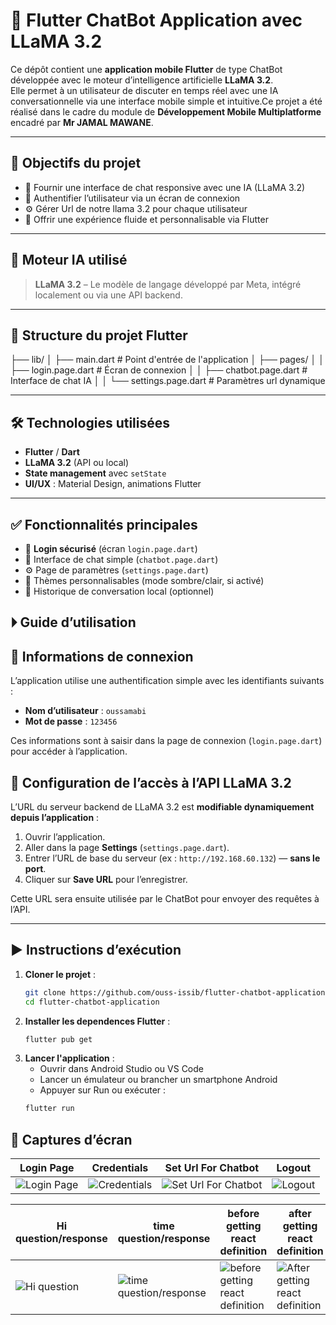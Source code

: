 # 🤖 Flutter ChatBot Application avec LLaMA 3.2

Ce dépôt contient une **application mobile Flutter** de type ChatBot développée avec le moteur d’intelligence artificielle **LLaMA 3.2**.  
Elle permet à un utilisateur de discuter en temps réel avec une IA conversationnelle via une interface mobile simple et intuitive.Ce projet a été réalisé dans le cadre du module de **Développement Mobile Multiplatforme** encadré par **Mr JAMAL MAWANE**.

---

## 🎯 Objectifs du projet

- 💬 Fournir une interface de chat responsive avec une IA (LLaMA 3.2)
- 🔐 Authentifier l’utilisateur via un écran de connexion
- ⚙️ Gérer Url de notre llama 3.2 pour chaque utilisateur 
- 🎨 Offrir une expérience fluide et personnalisable via Flutter

---

## 🧠 Moteur IA utilisé

> **LLaMA 3.2** – Le modèle de langage développé par Meta, intégré localement ou via une API backend.

---

## 📂 Structure du projet Flutter
├── lib/
│ ├── main.dart # Point d'entrée de l'application
│ ├── pages/
│ │ ├── login.page.dart # Écran de connexion
│ │ ├── chatbot.page.dart # Interface de chat IA
│ │ └── settings.page.dart # Paramètres url dynamique


---

## 🛠️ Technologies utilisées

- **Flutter** / **Dart**
- **LLaMA 3.2** (API ou local)
- **State management** avec `setState`
- **UI/UX** : Material Design, animations Flutter

---

## ✅ Fonctionnalités principales

- 🔐 **Login sécurisé** (écran `login.page.dart`)
- 💬 Interface de chat simple (`chatbot.page.dart`)
- ⚙️ Page de paramètres (`settings.page.dart`)
- 🌙 Thèmes personnalisables (mode sombre/clair, si activé)
- 📄 Historique de conversation local (optionnel)

## ⏵ Guide d’utilisation

## 🔐 Informations de connexion

L’application utilise une authentification simple avec les identifiants suivants :

- **Nom d’utilisateur** : `oussamabi`
- **Mot de passe** : `123456`

Ces informations sont à saisir dans la page de connexion (`login.page.dart`) pour accéder à l’application.

## 🔧 Configuration de l’accès à l’API LLaMA 3.2

L’URL du serveur backend de LLaMA 3.2 est **modifiable dynamiquement depuis l’application** :

1. Ouvrir l’application.
2. Aller dans la page **Settings** (`settings.page.dart`).
3. Entrer l’URL de base du serveur (ex : `http://192.168.60.132`) — **sans le port**.
4. Cliquer sur **Save URL** pour l’enregistrer.

Cette URL sera ensuite utilisée par le ChatBot pour envoyer des requêtes à l’API.

---

## ▶️ Instructions d’exécution

1. **Cloner le projet** :
   ```bash
   git clone https://github.com/ouss-issib/flutter-chatbot-application.git
   cd flutter-chatbot-application

2. **Installer les dependences Flutter** :
   ```bash
   flutter pub get

3. **Lancer l'application** :
   - Ouvrir dans Android Studio ou VS Code
   - Lancer un émulateur ou brancher un smartphone Android
   - Appuyer sur Run ou exécuter :
   ```bash
   flutter run

## 📸 Captures d’écran

| Login Page | Credentials | Set Url For Chatbot | Logout |
|---|---|---|---|
| ![Login Page](./captures/login.png) | ![Credentials](./captures/credentials.png) | ![Set Url For Chatbot](./captures/settings.png) | ![Logout](./captures/logout.png) |

| Hi question/response | time question/response | before getting react definition | after getting react definition |
|---|---|---|---|
| ![Hi question](./captures/hi.png) | ![time question/response](./captures/time.png) | ![before getting react definition](./captures/beforereact.png) | ![After getting react definition](./captures/afterreact.png) |

